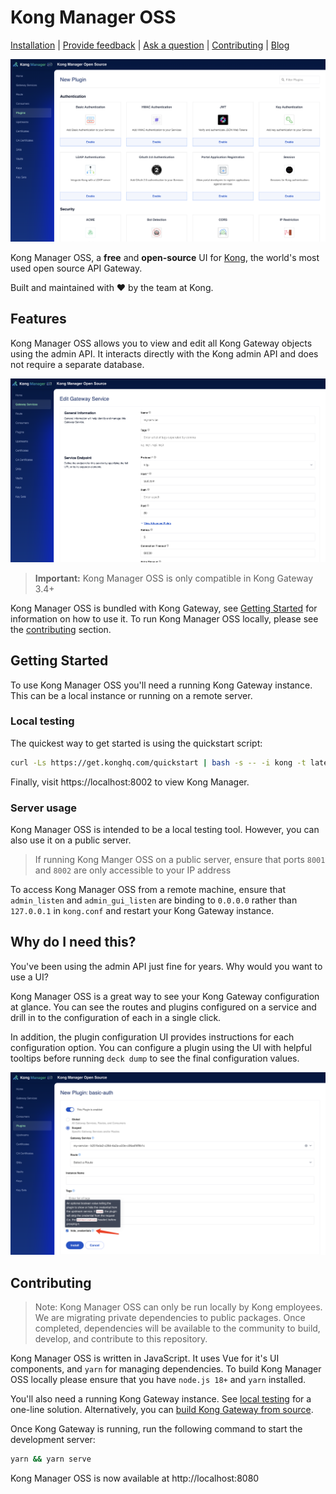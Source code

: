 # Kong Manager OSS

[Installation](#getting-started) | [Provide feedback](https://github.com/Kong/kong-manager/issues/new) | [Ask a question](https://join.slack.com/t/kongcommunity/shared_invite/zt-1s4nb74vo-jLdMEk8MoTm~uMWYMMLPWg) | [Contributing](#contributing) | [Blog](https://konghq.com/blog)

![Kong Manager OSS - Plugin list](./media/Plugin%20list.png)

Kong Manager OSS, a **free** and **open-source** UI for [Kong](https://github.com/kong/kong), the world's most used open source API Gateway.

Built and maintained with ❤️ by the team at Kong.

## Features

Kong Manager OSS allows you to view and edit all Kong Gateway objects using the admin API. It interacts directly with the Kong admin API and does not require a separate database.

![Kong Manager OSS - Service edit](./media/Service%20edit.png)

> **Important:** Kong Manager OSS is only compatible in Kong Gateway 3.4+

Kong Manager OSS is bundled with Kong Gateway, see [Getting Started](#getting-started) for information on how to use it. To run Kong Manager OSS locally, please see the [contributing](#contributing) section.

## Getting Started

To use Kong Manager OSS you'll need a running Kong Gateway instance. This can be a local instance or running on a remote server.

### Local testing

The quickest way to get started is using the quickstart script:

```bash
curl -Ls https://get.konghq.com/quickstart | bash -s -- -i kong -t latest
```

Finally, visit https://localhost:8002 to view Kong Manager.

### Server usage

Kong Manager OSS is intended to be a local testing tool. However, you can also use it on a public server.

> If running Kong Manger OSS on a public server, ensure that ports `8001` and `8002` are only accessible to your IP address

To access Kong Manager OSS from a remote machine, ensure that `admin_listen` and `admin_gui_listen` are binding to `0.0.0.0` rather than `127.0.0.1` in `kong.conf` and restart your Kong Gateway instance.

## Why do I need this?

You've been using the admin API just fine for years. Why would you want to use a UI?

Kong Manager OSS is a great way to see your Kong Gateway configuration at glance. You can see the routes and plugins configured on a service and drill in to the configuration of each in a single click.

In addition, the plugin configuration UI provides instructions for each configuration option. You can configure a plugin using the UI with helpful tooltips before running `deck dump` to see the final configuration values.

![Kong Manager OSS - Plugin configuration tooltip](./media/Plugin%20configuration%20tooltip.png)

## Contributing

> Note: Kong Manager OSS can only be run locally by Kong employees. We are migrating private dependencies to public packages. Once completed, dependencies will be available to the community to build, develop, and contribute to this repository.

Kong Manager OSS is written in JavaScript. It uses Vue for it's UI components, and `yarn` for managing dependencies. To build Kong Manager OSS locally please ensure that you have `node.js 18+` and `yarn` installed.

You'll also need a running Kong Gateway instance. See [local testing](#local-testing) for a one-line solution. Alternatively, you can [build Kong Gateway from source](https://github.com/Kong/kong/tree/master/build).

Once Kong Gateway is running, run the following command to start the development server:

```bash
yarn && yarn serve
```

Kong Manager OSS is now available at http://localhost:8080
